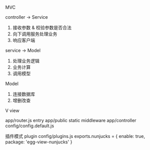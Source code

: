 MVC 

controller -> Service
1. 接收参数 & 校验参数是否合法
2. 向下调用服务处理业务
3. 响应客户端

service -> Model
1. 处理业务逻辑
2. 业务计算
3. 调用模型

Model
1. 连接数据库
2. 增删改查

V view



app/router.js  entry
app/public   static middleware
app/controller
config/config.default.js

插件模式
plugin
config/plugins.js
exports.nunjucks = {
  enable: true,
  package: 'egg-view-nunjucks'
}
